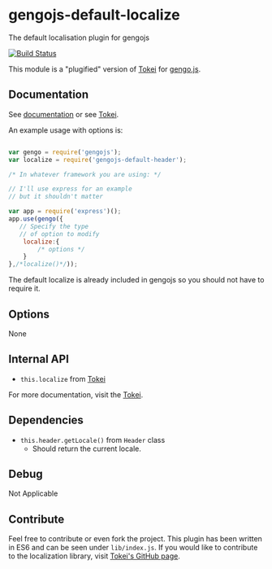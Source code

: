 # gengojs-default-localize
The default localisation plugin for gengojs

[![Build Status](https://travis-ci.org/gengojs/plugin-localize.svg?branch=master)](https://travis-ci.org/gengojs/plugin-localize)

This module is a "plugified" version of [Tokei](https://github.com/iwatakeshi/tokei) for [gengo.js](https://github.com/gengojs/gengojs).

## Documentation

See [documentation](https://gengojs.github.io/plugin-localize) or see [Tokei](https://github.com/iwatakeshi/tokei).

An example usage with options is:

```javascript

var gengo = require('gengojs');
var localize = require('gengojs-default-header');

/* In whatever framework you are using: */

// I'll use express for an example
// but it shouldn't matter

var app = require('express')();
app.use(gengo({
   // Specify the type
   // of option to modify
	localize:{
		/* options */
	}
},/*localize()*/));
```
The default localize is already included in gengojs so you should not have to require it.


## Options

None

## Internal API

* `this.localize` from [Tokei](https://github.com/iwatakeshi/tokei)

For more documentation, visit the [Tokei](https://github.com/iwatakeshi/tokei).

## Dependencies

* `this.header.getLocale()` from `Header` class
  * Should return the current locale.

## Debug

Not Applicable

## Contribute

Feel free to contribute or even fork the project. This plugin has been
written in ES6 and can be seen under `lib/index.js`. If you would like
to contribute to the localization library, visit
[Tokei's GitHub page](https://github.com/iwatakeshi/tokei).
